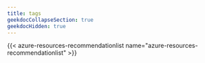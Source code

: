 ```yaml
---
title: tags
geekdocCollapseSection: true
geekdocHidden: true
---
```


{{< azure-resources-recommendationlist name="azure-resources-recommendationlist" >}}
